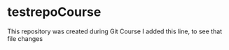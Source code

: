 # testrepoCourse
This repository was created during Git Course
I added this line, to see that file changes
